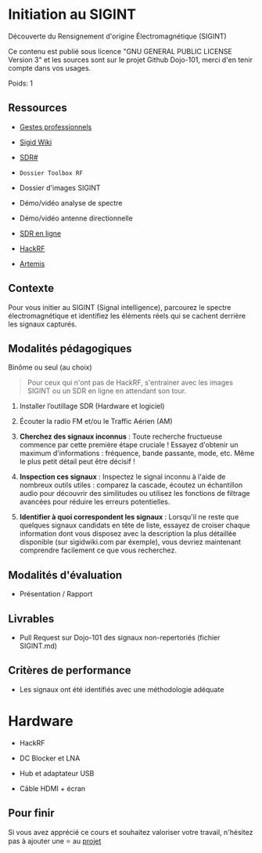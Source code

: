 # Initiation au SIGINT

Découverte du Rensignement d'origine Électromagnétique (SIGINT)

Ce contenu est publié sous licence "GNU GENERAL PUBLIC LICENSE Version 3" et les sources sont sur le projet Github Dojo-101, merci d'en tenir compte dans vos usages.

Poids: 1

## Ressources

* [Gestes professionnels](https://github.com/Aif4thah/Dojo-101)

* [Sigid Wiki](https://www.sigidwiki.com/wiki/Signal_Identification_Guide)

* [SDR#](https://airspy.com/download/)

* `Dossier Toolbox RF`

* Dossier d'images SIGINT

* Démo/vidéo analyse de spectre

* Démo/vidéo antenne directionnelle

* [SDR en ligne](http://websdr.org/)

* [HackRF](https://greatscottgadgets.com/hackrf/one/)

* [Artemis](https://www.aresvalley.com/)



## Contexte

Pour vous initier au SIGINT (Signal intelligence), parcourez le spectre électromagnétique et identifiez les éléments réels qui se cachent derrière les signaux capturés.


## Modalités pédagogiques

Binôme ou seul (au choix)

> Pour ceux qui n'ont pas de HackRF, s'entrainer avec les images SIGINT ou un SDR en ligne en attendant son tour.

1. Installer l’outillage SDR (Hardware et logiciel)

2. Écouter la radio FM et/ou le Traffic Aérien (AM)

3. **Cherchez des signaux inconnus** : Toute recherche fructueuse commence par cette première étape cruciale ! Essayez d'obtenir un maximum d'informations : fréquence, bande passante, mode, etc. Même le plus petit détail peut être décisif !

4. **Inspection ces signaux** : Inspectez le signal inconnu à l'aide de nombreux outils utiles : comparez la cascade, écoutez un échantillon audio pour découvrir des similitudes ou utilisez les fonctions de filtrage avancées pour réduire les erreurs potentielles.

5. **Identifier à quoi correspondent les signaux** : Lorsqu'il ne reste que quelques signaux candidats en tête de liste, essayez de croiser chaque information dont vous disposez avec la description la plus détaillée disponible (sur sigidwiki.com par éxemple), vous devriez maintenant comprendre facilement ce que vous recherchez.


## Modalités d'évaluation

* Présentation / Rapport

## Livrables

* Pull Request sur Dojo-101 des signaux non-repertoriés (fichier SIGINT.md)

## Critères de performance

* Les signaux ont été identifiés avec une méthodologie adéquate

# Hardware

* HackRF

* DC Blocker et LNA

* Hub et adaptateur USB

* Câble HDMI + écran


## Pour finir

Si vous avez apprécié ce cours et souhaitez valoriser votre travail, n'hésitez pas à ajouter une ⭐ au [projet](https://github.com/Aif4thah/Dojo-101)